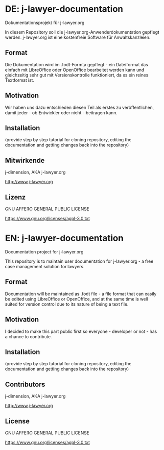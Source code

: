 # DE: j-lawyer-documentation

Dokumentationsprojekt für j-lawyer.org

In diesem Repository soll die j-lawyer.org-Anwenderdokumentation gepflegt werden. j-lawyer.org ist eine kostenfreie Software für Anwaltskanzleien.

## Format

Die Dokumentation wird im .fodt-Formta gepflegt - ein Dateiformat das einfach mit LibreOffice oder OpenOffice bearbeitet werden kann und gleichzeitig sehr gut mit Versionskontrolle funktioniert, da es ein reines Textformat ist.

## Motivation

Wir haben uns dazu entschieden diesen Teil als erstes zu veröffentlichen, damit jeder - ob Entwickler oder nicht - beitragen kann.

## Installation

(provide step by step tutorial for cloning repository, editing the documentation and getting changes back into the repository)

## Mitwirkende

j-dimension, AKA j-lawyer.org

http://www.j-lawyer.org

## Lizenz

GNU AFFERO GENERAL PUBLIC LICENSE

https://www.gnu.org/licenses/agpl-3.0.txt

# EN: j-lawyer-documentation

Documentation project for j-lawyer.org

This repository is to maintain user documentation for j-lawyer.org - a free case management solution for lawyers. 

## Format

Documentation will be maintained as .fodt file - a file format that can easily be edited using LibreOffice or OpenOffice, and at the same time is well suited for version control due to its nature of being a text file.

## Motivation

I decided to make this part public first so everyone - developer or not - has a chance to contribute.

## Installation

(provide step by step tutorial for cloning repository, editing the documentation and getting changes back into the repository)

## Contributors

j-dimension, AKA j-lawyer.org

http://www.j-lawyer.org

## License

GNU AFFERO GENERAL PUBLIC LICENSE

https://www.gnu.org/licenses/agpl-3.0.txt
